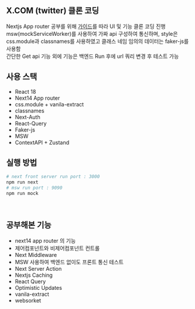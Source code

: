 ## X.COM (twitter) 클론 코딩

Nextjs App router 공부를 위해 [가이드](https://www.inflearn.com/course/next-react-query-sns%EC%84%9C%EB%B9%84%EC%8A%A4/dashboard)를 따라 UI 및 기능 클론 코딩 진행<br>
msw(mockServiceWorker)를 사용하여 가짜 api 구성하여 통신하며, style은 css.module과 classnames를 사용하였고 클래스 네임 임의의 데이터는 faker-js를 사용함<br>
간단한 Get api 기능 외에 기능은 백엔드 Run 후에 url 쿼리 변경 후 테스트 가능

## 사용 스택

- React 18
- Next14 App router
- css.module + vanila-extract
- classnames
- Next-Auth
- React-Query
- Faker-js
- MSW
- ContextAPI + Zustand
  <br>

## 실행 방법

```bash
# next front server run port : 3000
npm run next
# msw run port : 9090
npm run mock
```

<br>

## 공부해본 기능

- next14 app router 의 기능
- 제어컴포넌트와 비제어컴포넌트 컨트롤
- Next Middleware
- MSW 사용하여 백엔드 없이도 프론트 통신 테스트
- Next Server Action
- Nextjs Caching
- React Query
- Optimistic Updates
- vanila-extract
- websorket
